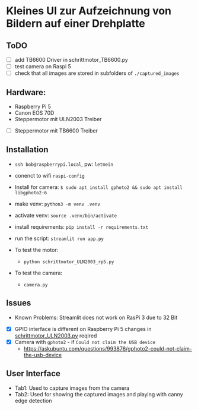 
# Kleines UI zur Aufzeichnung von Bildern auf einer Drehplatte

## ToDO

- [ ] add TB6600 Driver in schrittmotor_TB6600.py
- [ ] test camera on Raspi 5 
- [ ] check that all images are stored in subfolders of `./captured_images` 

## Hardware:

- Raspberry Pi 5
- Canon EOS 70D
- Steppermotor mit ULN2003 Treiber
- [ ] Steppermotor mit TB6600 Treiber

## Installation

- `ssh bob@raspberrypi.local`, pw: `letmein`
- conenct to wifi `raspi-config`
- Install for camera: `$ sudo apt install gphoto2 && sudo apt install libgphoto2-6`
- make venv: `python3 -m venv .venv`
- activate venv: `source .venv/bin/activate`
- install requirements: `pip install -r requirements.txt`
- run the script: `streamlit run app.py`

- To test the motor:
   - `python schrittmotor_ULN2003_rp5.py`
- To test the camera:
   - `camera.py`

## Issues

- Known Problems: Streamlit does not work on RasPi 3 due to 32 Bit
- [x] GPIO interface is different on Raspberry Pi 5 changes in [schrittmotor_ULN2003.py](./schrittmotor_ULN2003.py) reqired
- [x] Camera with `gphoto2` - if `Could not claim the USB device`
   - https://askubuntu.com/questions/993876/gphoto2-could-not-claim-the-usb-device

## User Interface

- Tab1: Used to capture images from the camera
- Tab2: Used for showing the captured images and playing with canny edge detection



